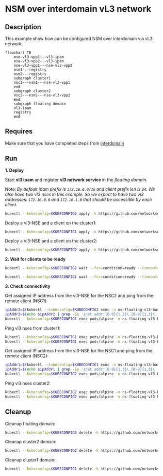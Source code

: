 # NSM over interdomain vL3 network

## Description

This example show how can be configured NSM over interdomain via vL3 network.

```mermaid
flowchart TB
    nse-vl3-vpp1-.-vl3-ipam
    nse-vl3-vpp2-.-vl3-ipam
    nse-vl3-vpp1---nse-vl3-vpp2  
    nsm1-.-registry
    nsm2-.-registry
    subgraph cluster1
    nsc1---nsm1---nse-vl3-vpp1
    end
    subgraph cluster2
    nsc2---nsm2---nse-vl3-vpp2
    end
    subgraph floating domain
    vl3-ipam
    registry
    end
```
## Requires

Make sure that you have completed steps from [interdomain](../../suites/basic)

## Run

**1. Deploy**

Start **vl3 ipam** and register **vl3 network service** in the *floating domain*.

Note: *By default ipam prefix is `172.16.0.0/16` and client prefix len is `24`. We also have two vl3 nses in this example. So we expect to have two vl3 addresses: `172.16.0.0` and `172.16.1.0` that should be accessible by each client.*

```bash
kubectl --kubeconfig=$KUBECONFIG3 apply -k https://github.com/networkservicemesh/deployments-k8s/examples/interdomain/usecases/floating_vl3-basic/cluster3?ref=357595823fb34be0090e39d8712cf651a18304b9
```

Deploy a vl3-NSE and a client on the cluster1:
```bash
kubectl --kubeconfig=$KUBECONFIG1 apply -k https://github.com/networkservicemesh/deployments-k8s/examples/interdomain/usecases/floating_vl3-basic/cluster1?ref=357595823fb34be0090e39d8712cf651a18304b9
```

Deploy a vl3-NSE and a client on the cluster2:
```bash
kubectl --kubeconfig=$KUBECONFIG2 apply -k https://github.com/networkservicemesh/deployments-k8s/examples/interdomain/usecases/floating_vl3-basic/cluster2?ref=357595823fb34be0090e39d8712cf651a18304b9
```

**2. Wait for clients to be ready**

```bash
kubectl --kubeconfig=$KUBECONFIG2 wait --for=condition=ready --timeout=1m pod -l app=alpine -n ns-floating-vl3-basic
```
```bash
kubectl --kubeconfig=$KUBECONFIG1 wait --for=condition=ready --timeout=1m pod -l app=alpine -n ns-floating-vl3-basic
```

**3. Check connectivity**

Get assigned IP address from the vl3-NSE for the NSC2 and ping from the remote client (NSC1):
```bash
ipAddr2=$(kubectl --kubeconfig=$KUBECONFIG2 exec -n ns-floating-vl3-basic pods/alpine -- ifconfig nsm-1)
ipAddr2=$(echo $ipAddr2 | grep -Eo 'inet addr:[0-9]{1,3}\.[0-9]{1,3}\.[0-9]{1,3}\.[0-9]{1,3}'| cut -c 11-)
kubectl --kubeconfig=$KUBECONFIG1 exec pods/alpine -n ns-floating-vl3-basic -- ping -c 4 $ipAddr2
```

Ping vl3 nses from cluster1:
```bash
kubectl --kubeconfig=$KUBECONFIG1 exec pods/alpine -n ns-floating-vl3-basic -- ping -c 4 172.16.0.0
kubectl --kubeconfig=$KUBECONFIG1 exec pods/alpine -n ns-floating-vl3-basic -- ping -c 4 172.16.1.0
```

Get assigned IP address from the vl3-NSE for the NSC1 and ping from the remote client (NSC2):
```bash
ipAddr1=$(kubectl --kubeconfig=$KUBECONFIG1 exec -n ns-floating-vl3-basic pods/alpine -- ifconfig nsm-1)
ipAddr1=$(echo $ipAddr1 | grep -Eo 'inet addr:[0-9]{1,3}\.[0-9]{1,3}\.[0-9]{1,3}\.[0-9]{1,3}'| cut -c 11-)
kubectl --kubeconfig=$KUBECONFIG2 exec pods/alpine -n ns-floating-vl3-basic -- ping -c 4 $ipAddr1
```

Ping vl3 nses cluster2:
```bash
kubectl --kubeconfig=$KUBECONFIG2 exec pods/alpine -n ns-floating-vl3-basic -- ping -c 4 172.16.0.0
kubectl --kubeconfig=$KUBECONFIG2 exec pods/alpine -n ns-floating-vl3-basic -- ping -c 4 172.16.1.0
```

## Cleanup

Cleanup floating domain:
```bash
kubectl --kubeconfig=$KUBECONFIG3 delete -k https://github.com/networkservicemesh/deployments-k8s/examples/interdomain/usecases/floating_vl3-basic/cluster3?ref=357595823fb34be0090e39d8712cf651a18304b9
```

Cleanup cluster2 domain:
```bash
kubectl --kubeconfig=$KUBECONFIG2 delete -k https://github.com/networkservicemesh/deployments-k8s/examples/interdomain/usecases/floating_vl3-basic/cluster2?ref=357595823fb34be0090e39d8712cf651a18304b9
```

Cleanup cluster1 domain:
```bash
kubectl --kubeconfig=$KUBECONFIG1 delete -k https://github.com/networkservicemesh/deployments-k8s/examples/interdomain/usecases/floating_vl3-basic/cluster1?ref=357595823fb34be0090e39d8712cf651a18304b9
```

